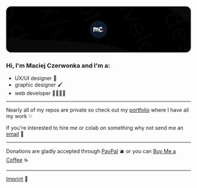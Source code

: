 ![banner-gh.webp](banner-gh.webp)

### Hi, I'm Maciej Czerwonka and I'm a:
- UX/UI designer 📱
- graphic designer 🖌
- web developer 🧑🏻‍💻🌐

---

Nearly all of my repos are private so check out my [portfolio](https://czerwonka.dev) where I have all my work ✨



If you're interested to hire me or colab on something why not send me an [email](mailto:maciej@czerwonka.dev) 📩

---

Donations are gladly accepted through [PayPal](https://paypal.me/MaciejCzerwonkaDEV) 🫐 or you can [Buy Me a Coffee](https://www.buymeacoffee.com/maciejczerwonka) ☕

---

[Imprint](https://czerwonka.dev/imprint) 💙
